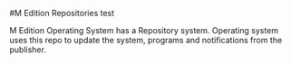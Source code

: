 #M Edition Repositories test

M Edition Operating System has a Repository system. Operating system uses this repo to update the system, programs and notifications from the publisher.
